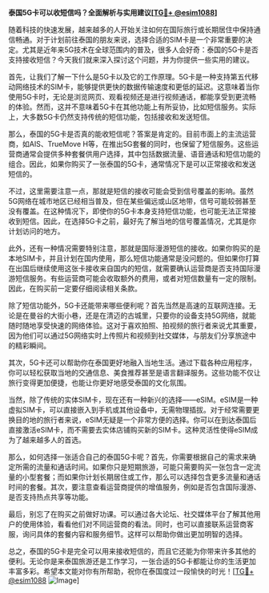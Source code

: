 **泰国5G卡可以收短信吗？全面解析与实用建议[[TG💪+ @esim1088](https://t.me/s/esim1088)]**

随着科技的快速发展，越来越多的人开始关注如何在国际旅行或长期居住中保持通信畅通。对于计划前往泰国的朋友来说，选择合适的SIM卡是一个非常重要的决定。尤其是近年来5G技术在全球范围内的普及，很多人会好奇：泰国的5G卡是否支持接收短信？今天我们就来深入探讨这个问题，并为你提供一些实用的建议。

首先，让我们了解一下什么是5G卡以及它的工作原理。5G卡是一种支持第五代移动网络技术的SIM卡，能够提供更快的数据传输速度和更低的延迟。这意味着当你使用5G卡时，无论是浏览网页、观看视频还是进行视频通话，都能享受到更流畅的体验。然而，这并不意味着5G卡在其他功能上有所妥协，比如短信服务。实际上，大多数5G卡仍然支持传统的短信功能，包括接收和发送短信。

那么，泰国的5G卡是否真的能收短信呢？答案是肯定的。目前市面上的主流运营商，如AIS、TrueMove H等，在推出5G套餐的同时，也保留了短信服务。这些运营商通常会提供多种套餐供用户选择，其中包括数据流量、语音通话和短信功能的组合。因此，如果你购买了一张泰国的5G卡，通常情况下是可以正常接收和发送短信的。

不过，这里需要注意一点，那就是短信的接收可能会受到信号覆盖的影响。虽然5G网络在城市地区已经相当普及，但在某些偏远或山区地带，信号可能较弱甚至没有覆盖。在这种情况下，即使你的5G卡本身支持短信功能，也可能无法正常接收到短信。因此，在选择5G卡之前，最好先了解当地的信号覆盖情况，尤其是你计划访问的地方。

此外，还有一种情况需要特别注意，那就是国际漫游短信的接收。如果你购买的是本地SIM卡，并且计划在国内使用，那么短信功能通常是没问题的。但如果你打算在出国后继续使用这张卡接收来自国内的短信，就需要确认运营商是否支持国际漫游短信服务。有些运营商可能会收取额外的费用，或者对短信数量有一定的限制。因此，在购买前一定要仔细阅读相关条款。

除了短信功能外，5G卡还能带来哪些便利呢？首先当然是高速的互联网连接。无论是在曼谷的大街小巷，还是在清迈的古城里，只要你的设备支持5G网络，就能随时随地享受快速的网络体验。这对于喜欢拍照、拍视频的旅行者来说尤其重要，因为他们可以通过5G网络实时上传照片和视频到社交媒体，与朋友们分享旅途中的精彩瞬间。

其次，5G卡还可以帮助你在泰国更好地融入当地生活。通过下载各种应用程序，你可以轻松获取当地的交通信息、美食推荐甚至是语言翻译服务。这些功能不仅让旅行变得更加便捷，也能让你更好地感受泰国的文化氛围。

当然，除了传统的实体SIM卡，现在还有一种新兴的选择——eSIM。eSIM是一种虚拟SIM卡，可以直接嵌入到手机或其他设备中，无需物理插拔。对于经常需要更换目的地的旅行者来说，eSIM无疑是一个非常方便的选择。你可以在到达泰国后直接激活eSIM卡，而不需要去实体店铺购买新的SIM卡。这种灵活性使得eSIM成为了越来越多人的首选。

那么，如何选择一张适合自己的泰国5G卡呢？首先，你需要根据自己的需求来确定所需的流量和通话时间。如果你只是短期旅游，可能只需要购买一张包含一定流量的小型套餐；而如果你计划长期居住或工作，那么可以选择包含更多流量和通话时间的套餐。其次，要注意查看运营商提供的增值服务，例如是否包含国际漫游、是否支持热点共享等功能。

最后，别忘了在购买之前做好功课。可以通过各大论坛、社交媒体平台了解其他用户的使用体验，看看他们对不同运营商的看法。同时，也可以直接联系运营商客服，询问具体的套餐内容和服务细节。这样可以帮助你做出更加明智的选择。

总之，泰国的5G卡是完全可以用来接收短信的，而且它还能为你带来许多其他的便利。无论你是来泰国旅游还是工作学习，一张合适的5G卡都能让你的生活更加丰富多彩。希望本文能对你有所帮助，祝你在泰国度过一段愉快的时光！[[TG💪+ @esim1088](https://t.me/s/esim1088) ![Image](https://i.postimg.cc/4NQfJmqS/Snipaste-2025-05-13-00-14-12.png)]